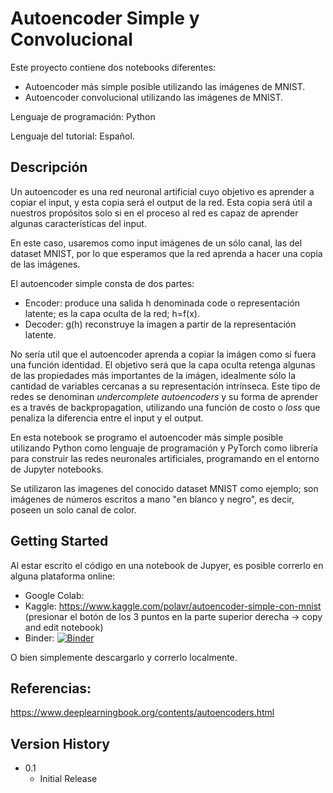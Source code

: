 # Autoencoder Simple y Convolucional

Este proyecto contiene dos notebooks diferentes:
 - Autoencoder más simple posible utilizando las imágenes de MNIST.
 - Autoencoder convolucional utilizando las imágenes de MNIST.

Lenguaje de programación: Python

Lenguaje del tutorial: Español.

## Descripción
Un autoencoder es una red neuronal artificial cuyo objetivo es aprender a copiar el input, y esta copia será el output de la red. Esta copia será útil a nuestros propósitos solo si en el proceso al red es capaz de aprender algunas características del input.

En este caso, usaremos como input imágenes de un sólo canal, las del dataset MNIST, por lo que esperamos que la red aprenda a hacer una copia de las imágenes.

El autoencoder simple consta de dos partes:
- Encoder: produce una salida h denominada code o representación latente; es la capa oculta de la red; h=f(x).
- Decoder: g(h) reconstruye la imagen a partir de la representación latente.

No sería util que el autoencoder aprenda a copiar la imágen como si fuera una función identidad. El objetivo será que la capa oculta retenga algunas de las propiedades más importantes de la imágen, idealmente sólo la cantidad de variables cercanas a su representación intrínseca. Este tipo de redes se denominan *undercomplete autoencoders* y su forma de aprender es a través de backpropagation, utilizando una función de costo o *loss* que penaliza la diferencia entre el input y el output.

En esta notebook se programo el autoencoder más simple posible utilizando Python como lenguaje de programación y PyTorch como librería para construir las redes neuronales artificiales, programando en el entorno de Jupyter notebooks. 

Se utilizaron las imagenes del conocido dataset MNIST como ejemplo; son imágenes de números escritos a mano  "en blanco y negro", es decir, poseen un solo canal de color.

## Getting Started
Al estar escrito el código en una notebook de Jupyer, es posible correrlo en alguna plataforma online:

* Google Colab: 
* Kaggle: https://www.kaggle.com/polavr/autoencoder-simple-con-mnist (presionar el botón de los 3 puntos en la parte superior derecha -> copy and edit notebook)
* Binder: [![Binder](https://mybinder.org/badge.svg)](http://mybinder.org/v2/gh/paula-rj/AutoencoderSimple/main)

O bien simplemente descargarlo y correrlo localmente.

## Referencias:
https://www.deeplearningbook.org/contents/autoencoders.html

## Version History

* 0.1
    * Initial Release
